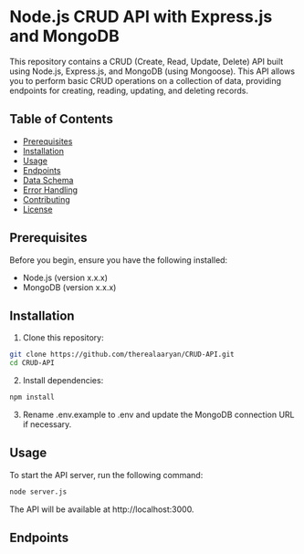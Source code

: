 
# Node.js CRUD API with Express.js and MongoDB

This repository contains a CRUD (Create, Read, Update, Delete) API built using Node.js, Express.js, and MongoDB (using Mongoose). This API allows you to perform basic CRUD operations on a collection of data, providing endpoints for creating, reading, updating, and deleting records.

## Table of Contents

- [Prerequisites](#prerequisites)
- [Installation](#installation)
- [Usage](#usage)
- [Endpoints](#endpoints)
- [Data Schema](#data-schema)
- [Error Handling](#error-handling)
- [Contributing](#contributing)
- [License](#license)

## Prerequisites

Before you begin, ensure you have the following installed:

- Node.js (version x.x.x)
- MongoDB (version x.x.x)

## Installation

1. Clone this repository:

```bash
git clone https://github.com/therealaaryan/CRUD-API.git
cd CRUD-API
```
2. Install dependencies:

```bash
npm install
```

3. Rename .env.example to .env and update the MongoDB connection URL if necessary.

## Usage

To start the API server, run the following command:

```bash
node server.js
```

The API will be available at http://localhost:3000.


## Endpoints


